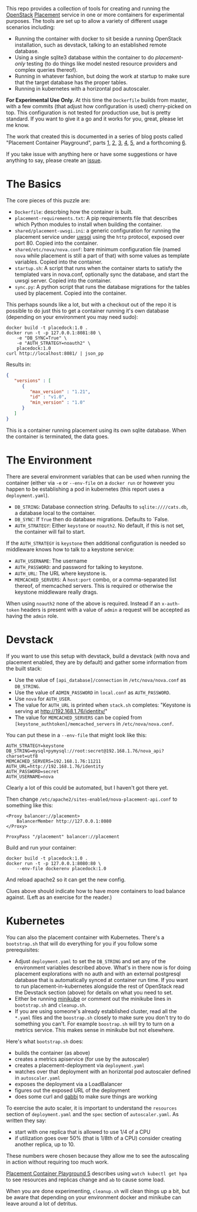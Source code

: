 
This repo provides a collection of tools for creating and running
the [OpenStack](https://openstack.org/)
[Placement](https://developer.openstack.org/api-ref/placement/)
service in one or more containers for experimental purposes. The
tools are set up to allow a variety of different usage scenarios
including:

* Running the container with docker to sit beside a running
  OpenStack installation, such as devstack, talking to an
  established remote database.
* Using a single sqlite3 database within the container to do
  _placement-only_ testing (to do things like model nested resource
  providers and complex queries thereof).
* Running in whatever fashion, but doing the work at startup to make
  sure that the target database has the proper tables.
* Running in kubernetes with a horizontal pod autoscaler.

**For Experimental Use Only.** At this time the `Dockerfile`
builds from master, with a few commits (that adjust how
configuration is used) cherry-picked on top. This configuration is
not tested for production use, but is pretty standard. If you want
to give it a go and it works for you, great, please let me know.

The work that created this is documented in a series of blog
posts called "Placement Container Playground", parts
[1](https://anticdent.org/placement-container-playground-1.html),
[2](https://anticdent.org/placement-container-playground-2.html),
[3](https://anticdent.org/placement-container-playground-3.html),
[4](https://anticdent.org/placement-container-playground-4.html),
[5](https://anticdent.org/placement-container-playground-5.html),
and a forthcoming
[6](https://anticdent.org/placement-container-playground-6.html).

If you take issue with anything here or have some suggestions or
have anything to say, please create an [issue](/cdent/placement/issues).

# The Basics

The core pieces of this puzzle are:

* `Dockerfile`: descrbing how the container is built.
* `placement-requirements.txt`: A pip requirements file that
  describes which Python modules to install when building the
  container.
* `shared/placement-uwsgi.ini`: a generic configuration for running
  the placement service under
  [uwsgi](https://uwsgi-docs.readthedocs.io/) using the `http`
  protocol, exposed over port 80. Copied into the container.
* `shared/etc/nova/nova.conf`: bare minimum configuration file
  (named `nova` while placement is still a part of that) with some
  values as template variables. Copied into the container.
* `startup.sh`: A script that runs when the container starts to
  satisfy the templated vars in nova.conf, optionally sync the
  database, and start the uwsgi server. Copied into the container.
* `sync.py`: A python script that runs the database migrations
  for the tables used by placement. Copied into the container.

This perhaps sounds like a lot, but with a checkout out of the repo
it is possible to do just this to get a container running it's own
database (depending on your environment you may need sudo):

```
docker build -t placedock:1.0 .
docker run -t -p 127.0.0.1:8081:80 \
    -e "DB_SYNC=True" \
    -e "AUTH_STRATEGY=noauth2" \
    placedock:1.0
curl http://localhost:8081/ | json_pp
```

Results in:

```json
{
   "versions" : [
      {
         "max_version" : "1.21",
         "id" : "v1.0",
         "min_version" : "1.0"
      }
   ]
}
```

This is a container running placement using its own sqlite
database. When the container is terminated, the data goes.

# The Environment

There are several environment variables that can be used when
running the container (either via `-e` or `--env-file` on a `docker
run` or however you happen to be establishing a pod in kubernetes
(this report uses a `deployment.yaml`).

* `DB_STRING`: Database connection string. Defaults to
  `sqlite:////cats.db`, a database local to the container.
* `DB_SYNC`: If `True` then do database migrations. Defaults to
  `False.
* `AUTH_STRATEGY`: Either `keystone` or `noauth2`. No default, if
  this is not set, the container will fail to start.

If the `AUTH_STRATEGY` is `keystone` then additional configuration
is needed so middleware knows how to talk to a keystone service:

* `AUTH_USERNAME`: The username
* `AUTH_PASSWORD`: and password for talking to keystone.
* `AUTH_URL`: The URL where keystone is.
* `MEMCACHED_SERVERS`: A `host:port` combo, or a comma-separated
  list thereof, of memcached servers. This is required or otherwise
  the keystone middleware really drags.

When using `noauth2` none of the above is required. Instead if an
`x-auth-token` headers is present with a value of `admin` a request
will be accepted as having the `admin` role.

# Devstack

If you want to use this setup with devstack, build a devstack (with
nova and placement enabled, they are by default) and gather some
information from the built stack:

* Use the value of `[api_database]/connection` in
  `/etc/nova/nova.conf` as `DB_STRING`.
* Use the value of `ADMIN_PASSWORD` in `local.conf` as
  `AUTH_PASSWORD`.
* Use `nova` for `AUTH_USER`.
* The value for `AUTH_URL` is printed when `stack.sh` completes:
  "Keystone is serving at http://192.168.1.76/identity/"
* The value for `MEMCACHED_SERVERS` can be copied from
  `[keystone_authtoken]/memcached_servers` in `/etc/nova/nova.conf`.

You can put these in a `--env-file` that might look like this:

```
AUTH_STRATEGY=keystone
DB_STRING=mysql+pymysql://root:secret@192.168.1.76/nova_api?charset=utf8
MEMCACHED_SERVERS=192.168.1.76:11211
AUTH_URL=http://192.168.1.76/identity
AUTH_PASSWORD=secret
AUTH_USERNAME=nova
```

Clearly a lot of this could be automated, but I haven't got there
yet.

Then change `/etc/apache2/sites-enabled/nova-placement-api.conf` to
something like this:

```
<Proxy balancer://placement>
    BalancerMember http://127.0.0.1:8080
</Proxy>
  
ProxyPass "/placement" balancer://placement
```

Build and run your container:

```
docker build -t placedock:1.0 .
docker run -t -p 127.0.0.1:8080:80 \
    --env-file dockerenv placedock:1.0
```

And reload apache2 so it can get the new config.

Clues above should indicate how to have more containers to load
balance against. (Left as an exercise for the reader.)

# Kubernetes

You can also the placement container with Kubernetes. There's a
`bootstrap.sh` that will do everything for you if you follow some
prerequisites:

* Adjust `deployment.yaml` to set the `DB_STRING` and set any of the
  environment variables described above. What's in there now is for
  doing placement explorations with no auth and with an external
  postgresql database that is automatically synced at container run
  time. If you want to run placement-in-kubernetes alongside the
  rest of OpenStack read the Devstack section (above) for details on
  what you need to set.
* Either be running
  [minikube](https://github.com/kubernetes/minikube) or comment out
  the minikube lines in `bootstrap.sh` and `cleanup.sh`.
* If you are using someone's already established cluster, read all
  the `*.yaml` files and the `boostrap.sh` closely to make sure you
  don't try to do something you can't. For example `boostrap.sh`
  will try to turn on a metrics service. This makes sense in
  minikube but not elsewhere.

Here's what `bootstrap.sh` does:

* builds the container (as above)
* creates a metrics apiservice (for use by the autoscaler)
* creates a placement-deployment via `deployment.yaml`
* watches over that deployment with an horizontal pod autoscaler
  defined in `autoscaler.yaml`
* exposes the deployment via a LoadBalancer
* figures out the exposed URL of the deployment
* does some curl and [gabbi](https://gabbi.readthedocs.org/) to make
  sure things are working

To exercise the auto scaler, it is important to understand the
`resources` section of `deployment.yaml` and the `spec` section of
`autoscaler.yaml`. As written they say:

* start with one replica that is allowed to use 1/4 of a CPU
* if utilization goes over 50% (that is 1/8th of a CPU) consider
  creating another replica, up to 10.

These numbers were chosen because they allow me to see the
autoscaling in action without requiring too much work.

[Placement Container Playground
5](https://anticdent.org/placement-container-playground-5.html)
describes using `watch kubectl get hpa` to see resources and
replicas change and `ab` to cause some load.

When you are done experimenting, `cleanup.sh` will clean things up a
bit, but be aware that depending on your environment docker and
minikube can leave around a lot of detritus.
